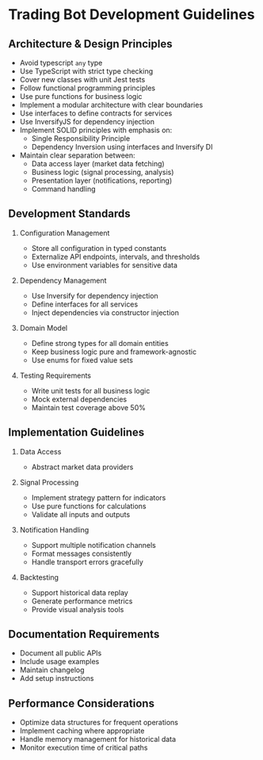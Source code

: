 # Trading Bot Development Guidelines

## Architecture & Design Principles
- Avoid typescript `any` type
- Use TypeScript with strict type checking
- Cover new classes with unit Jest tests
- Follow functional programming principles
- Use pure functions for business logic
- Implement a modular architecture with clear boundaries
- Use interfaces to define contracts for services
- Use InversifyJS for dependency injection
- Implement SOLID principles with emphasis on:
  - Single Responsibility Principle
  - Dependency Inversion using interfaces and Inversify DI
- Maintain clear separation between:
  - Data access layer (market data fetching)
  - Business logic (signal processing, analysis)
  - Presentation layer (notifications, reporting)
  - Command handling


## Development Standards

1. Configuration Management
   - Store all configuration in typed constants
   - Externalize API endpoints, intervals, and thresholds
   - Use environment variables for sensitive data

2. Dependency Management
   - Use Inversify for dependency injection
   - Define interfaces for all services
   - Inject dependencies via constructor injection

3. Domain Model
   - Define strong types for all domain entities
   - Keep business logic pure and framework-agnostic
   - Use enums for fixed value sets

4. Testing Requirements
   - Write unit tests for all business logic
   - Mock external dependencies
   - Maintain test coverage above 50%

## Implementation Guidelines

1. Data Access
   - Abstract market data providers

2. Signal Processing
   - Implement strategy pattern for indicators
   - Use pure functions for calculations
   - Validate all inputs and outputs

3. Notification Handling
   - Support multiple notification channels
   - Format messages consistently
   - Handle transport errors gracefully

4. Backtesting
   - Support historical data replay
   - Generate performance metrics
   - Provide visual analysis tools

## Documentation Requirements

- Document all public APIs
- Include usage examples
- Maintain changelog
- Add setup instructions

## Performance Considerations

- Optimize data structures for frequent operations
- Implement caching where appropriate
- Handle memory management for historical data
- Monitor execution time of critical paths